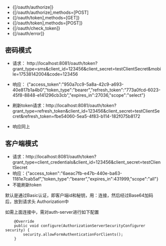 - {[/oauth/authorize]}
- {[/oauth/authorize],methods=[POST]
- {[/oauth/token],methods=[GET]}
- {[/oauth/token],methods=[POST]}
- {[/oauth/check_token]}
- {[/oauth/error]}


## 密码模式
- 请求： http://localhost:8081/oauth/token?grant_type=sms&client_id=123456&client_secret=testClientSecret&mobile=17538142004&code=123456
- 响应： {"access_token":"950a7cc9-5a8a-42c9-a693-40e817b1a4b0","token_type":"bearer","refresh_token":"773a0fcd-6023-45f8-8848-e141296cb3cb","expires_in":27036,"scope":"select"}

- 刷新token请求：http://localhost:8081/oauth/token?grant_type=refresh_token&client_id=123456&client_secret=testClientSecret&refresh_token=fbe54060-5ea5-4f83-b114-182f075b8172
- 响应同上

## 客户端模式
- 请求：http://localhost:8081/oauth/token?grant_type=client_credentials&client_id=123456&client_secret=testClientSecret
- 响应：{"access_token":"6aeac7fb-e47b-440e-ba63-1181e7cab5af","token_type":"bearer","expires_in":431999,"scope":"all"}
- 不能刷新token

默认是通过Basic认证，即客户端id和秘钥，用：连接，然后经过Base64加码后，放到请求头 Authorization中

如需上面连接中，需对auth-server进行如下配置
```
    @Override
    public void configure(AuthorizationServerSecurityConfigurer security) {
        security.allowFormAuthenticationForClients();
    }
```